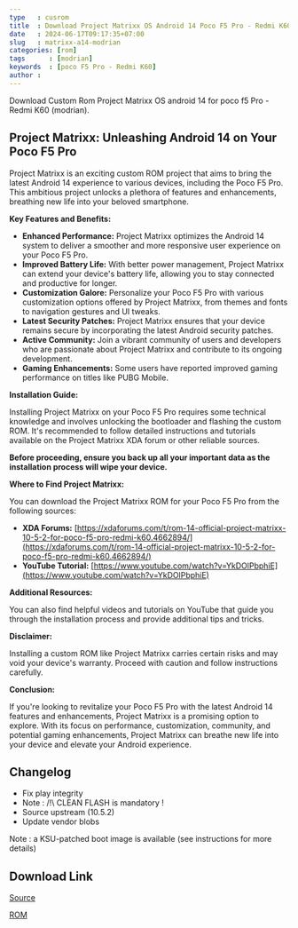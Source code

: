 ```yaml
---
type   : cusrom
title  : Download Project Matrixx OS Android 14 Poco F5 Pro - Redmi K60
date   : 2024-06-17T09:17:35+07:00
slug   : matrixx-a14-modrian
categories: [rom]
tags      : [modrian]
keywords  : [poco F5 Pro - Redmi K60]
author : 
---
```


Download Custom Rom Project Matrixx OS android 14  for poco f5 Pro - Redmi K60 (modrian).

## Project Matrixx: Unleashing Android 14 on Your Poco F5 Pro

Project Matrixx is an exciting custom ROM project that aims to bring the latest Android 14 experience to various devices, including the Poco F5 Pro. This ambitious project unlocks a plethora of features and enhancements, breathing new life into your beloved smartphone.

**Key Features and Benefits:**

* **Enhanced Performance:** Project Matrixx optimizes the Android 14 system to deliver a smoother and more responsive user experience on your Poco F5 Pro.
* **Improved Battery Life:** With better power management, Project Matrixx can extend your device's battery life, allowing you to stay connected and productive for longer.
* **Customization Galore:** Personalize your Poco F5 Pro with various customization options offered by Project Matrixx, from themes and fonts to navigation gestures and UI tweaks.
* **Latest Security Patches:** Project Matrixx ensures that your device remains secure by incorporating the latest Android security patches.
* **Active Community:** Join a vibrant community of users and developers who are passionate about Project Matrixx and contribute to its ongoing development.
* **Gaming Enhancements:** Some users have reported improved gaming performance on titles like PUBG Mobile.

**Installation Guide:**

Installing Project Matrixx on your Poco F5 Pro requires some technical knowledge and involves unlocking the bootloader and flashing the custom ROM. It's recommended to follow detailed instructions and tutorials available on the Project Matrixx XDA forum or other reliable sources.

**Before proceeding, ensure you back up all your important data as the installation process will wipe your device.**

**Where to Find Project Matrixx:**

You can download the Project Matrixx ROM for your Poco F5 Pro from the following sources:

* **XDA Forums:** [https://xdaforums.com/t/rom-14-official-project-matrixx-10-5-2-for-poco-f5-pro-redmi-k60.4662894/](https://xdaforums.com/t/rom-14-official-project-matrixx-10-5-2-for-poco-f5-pro-redmi-k60.4662894/)
* **YouTube Tutorial:** [https://www.youtube.com/watch?v=YkDOlPbphiE](https://www.youtube.com/watch?v=YkDOlPbphiE)

**Additional Resources:**

You can also find helpful videos and tutorials on YouTube that guide you through the installation process and provide additional tips and tricks.

**Disclaimer:**

Installing a custom ROM like Project Matrixx carries certain risks and may void your device's warranty. Proceed with caution and follow instructions carefully.

**Conclusion:**

If you're looking to revitalize your Poco F5 Pro with the latest Android 14 features and enhancements, Project Matrixx is a promising option to explore. With its focus on performance, customization, community, and potential gaming enhancements, Project Matrixx can breathe new life into your device and elevate your Android experience.


## Changelog
- Fix play integrity
- Note : /!\ CLEAN FLASH is mandatory !
- Source upstream (10.5.2)
- Update vendor blobs

Note : a KSU-patched boot image is available (see instructions for more details)

## Download Link
[Source](https://www.projectmatrixx.org/downloads/mondrian)

[ROM](https://sourceforge.net/projects/projectmatrixx/files/Android-14/mondrian/)

